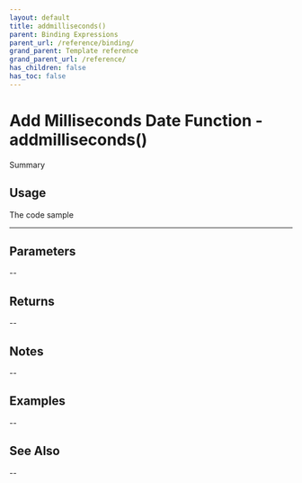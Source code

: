 ```yaml
---
layout: default
title: addmilliseconds()
parent: Binding Expressions
parent_url: /reference/binding/
grand_parent: Template reference
grand_parent_url: /reference/
has_children: false
has_toc: false
---
```


# Add Milliseconds Date Function - addmilliseconds()

Summary

## Usage

 The code sample

---

## Parameters

--

## Returns 

--

## Notes


-- 

## Examples


--


## See Also


--

